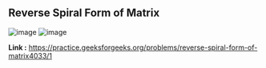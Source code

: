 ## Reverse Spiral Form of Matrix

![image](https://user-images.githubusercontent.com/23376002/197222844-540b8c2a-3b26-45db-a37d-05b7eb3eae4b.png)
![image](https://user-images.githubusercontent.com/23376002/197222916-a63ebdb6-baec-47ab-b049-7cb92767a0fd.png)


**Link :** https://practice.geeksforgeeks.org/problems/reverse-spiral-form-of-matrix4033/1
